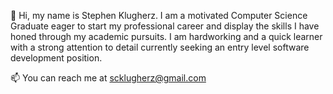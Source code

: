 
<!---
scklugherz/scklugherz is a ✨ special ✨ repository because its `README.md` (this file) appears on your GitHub profile.
You can click the Preview link to take a look at your changes.
--->
👋 Hi, my name is Stephen Klugherz. I am a motivated Computer Science Graduate eager to start my professional career and display the skills I have honed through my academic pursuits. I am hardworking and a quick learner with a strong attention to detail currently seeking an entry level software development position.

📫 You can reach me at scklugherz@gmail.com
